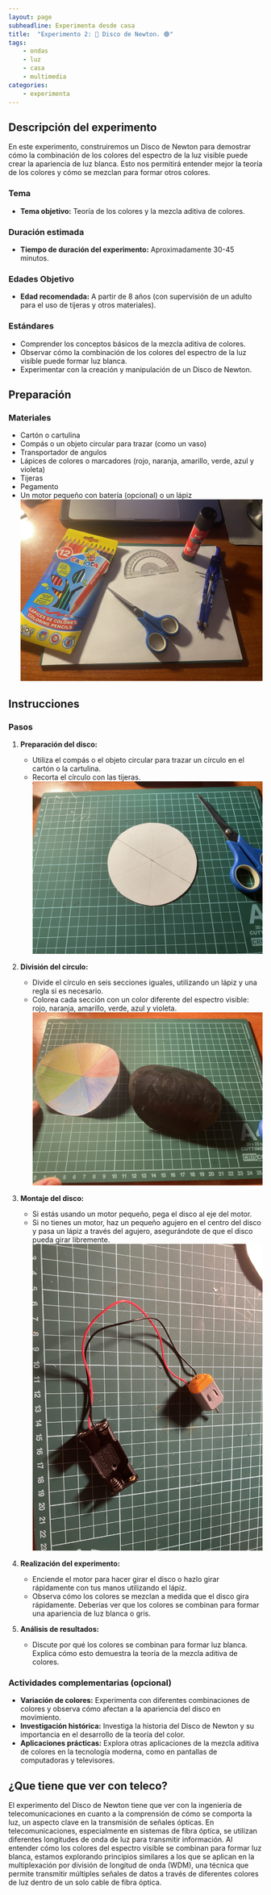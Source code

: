 ```yaml
---
layout: page
subheadline: Experimenta desde casa
title:  "Experimento 2: 🌈 Disco de Newton. 🟢"
tags:
    - ondas
    - luz
    - casa
    - multimedia
categories:
    - experimenta
---
```


## Descripción del experimento

En este experimento, construiremos un Disco de Newton para demostrar cómo la combinación de los colores del espectro de la luz visible puede crear la apariencia de luz blanca. Esto nos permitirá entender mejor la teoría de los colores y cómo se mezclan para formar otros colores.

### Tema

- **Tema objetivo:** Teoría de los colores y la mezcla aditiva de colores.

### Duración estimada

- **Tiempo de duración del experimento:** Aproximadamente 30-45 minutos.

### Edades Objetivo

- **Edad recomendada:** A partir de 8 años (con supervisión de un adulto para el uso de tijeras y otros materiales).

### Estándares

- Comprender los conceptos básicos de la mezcla aditiva de colores.
- Observar cómo la combinación de los colores del espectro de la luz visible puede formar luz blanca.
- Experimentar con la creación y manipulación de un Disco de Newton.

## Preparación

### Materiales

- Cartón o cartulina
- Compás o un objeto circular para trazar (como un vaso)
- Transportador de angulos
- Lápices de colores o marcadores (rojo, naranja, amarillo, verde, azul y violeta)
- Tijeras
- Pegamento
- Un motor pequeño con batería (opcional) o un lápiz
![Disco Newton 1](/images/experimenta/casa/discoNewton1.jpeg "Disco Newton 1")

## Instrucciones

### Pasos

1. **Preparación del disco:**
   - Utiliza el compás o el objeto circular para trazar un círculo en el cartón o la cartulina.
   - Recorta el círculo con las tijeras.
   ![Disco Newton 2](/images/experimenta/casa/discoNewton2.jpeg "Disco Newton 2")
2. **División del círculo:**
   - Divide el círculo en seis secciones iguales, utilizando un lápiz y una regla si es necesario.
   - Colorea cada sección con un color diferente del espectro visible: rojo, naranja, amarillo, verde, azul y violeta.
![Disco Newton 3](/images/experimenta/casa/discoNewton3.jpeg "Disco Newton 3")

3. **Montaje del disco:**
   - Si estás usando un motor pequeño, pega el disco al eje del motor.
   - Si no tienes un motor, haz un pequeño agujero en el centro del disco y pasa un lápiz a través del agujero, asegurándote de que el disco pueda girar libremente.
 ![Disco Newton 4](/images/experimenta/casa/discoNewton4.jpeg "Disco Newton 4")
4. **Realización del experimento:**
   - Enciende el motor para hacer girar el disco o hazlo girar rápidamente con tus manos utilizando el lápiz.
   - Observa cómo los colores se mezclan a medida que el disco gira rápidamente. Deberías ver que los colores se combinan para formar una apariencia de luz blanca o gris.

5. **Análisis de resultados:**
   - Discute por qué los colores se combinan para formar luz blanca. Explica cómo esto demuestra la teoría de la mezcla aditiva de colores.

### Actividades complementarias (opcional)

- **Variación de colores:** Experimenta con diferentes combinaciones de colores y observa cómo afectan a la apariencia del disco en movimiento.
- **Investigación histórica:** Investiga la historia del Disco de Newton y su importancia en el desarrollo de la teoría del color.
- **Aplicaciones prácticas:** Explora otras aplicaciones de la mezcla aditiva de colores en la tecnología moderna, como en pantallas de computadoras y televisores.

## ¿Que tiene que ver con teleco?
El experimento del Disco de Newton tiene que ver con la ingeniería de telecomunicaciones en cuanto a la comprensión de cómo se comporta la luz, un aspecto clave en la transmisión de señales ópticas. En telecomunicaciones, especialmente en sistemas de fibra óptica, se utilizan diferentes longitudes de onda de luz para transmitir información. Al entender cómo los colores del espectro visible se combinan para formar luz blanca, estamos explorando principios similares a los que se aplican en la multiplexación por división de longitud de onda (WDM), una técnica que permite transmitir múltiples señales de datos a través de diferentes colores de luz dentro de un solo cable de fibra óptica.